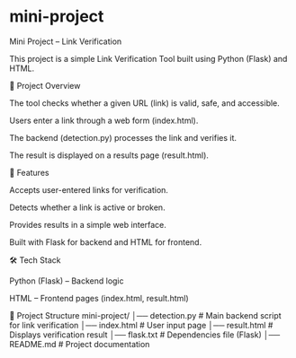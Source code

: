 # mini-project
Mini Project – Link Verification

This project is a simple Link Verification Tool built using Python (Flask) and HTML.

📌 Project Overview

The tool checks whether a given URL (link) is valid, safe, and accessible.

Users enter a link through a web form (index.html).

The backend (detection.py) processes the link and verifies it.

The result is displayed on a results page (result.html).

🚀 Features

Accepts user-entered links for verification.

Detects whether a link is active or broken.

Provides results in a simple web interface.

Built with Flask for backend and HTML for frontend.

🛠️ Tech Stack

Python (Flask) – Backend logic

HTML – Frontend pages (index.html, result.html)

📂 Project Structure
mini-project/
│── detection.py     # Main backend script for link verification
│── index.html       # User input page
│── result.html      # Displays verification result
│── flask.txt        # Dependencies file (Flask)
│── README.md        # Project documentation

